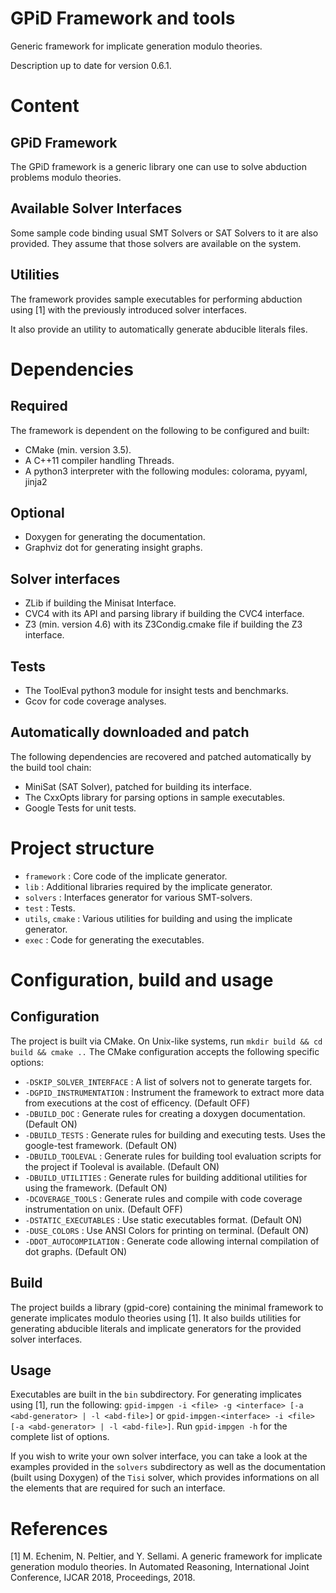 # GPiD Framework and tools #

Generic framework for implicate generation modulo theories.

Description up to date for version 0.6.1.

# Content #

## GPiD Framework ##

The GPiD framework is a generic library one can use to solve abduction
problems modulo theories.

## Available Solver Interfaces ##

Some sample code binding usual SMT Solvers or SAT Solvers to it are
also provided. They assume that those solvers are available on the system.

## Utilities ##

The framework provides sample executables for performing
abduction using [1] with the previously introduced solver interfaces.

It also provide an utility to automatically generate abducible literals files. 

# Dependencies

## Required ##

The framework is dependent on the following to be configured and
built:

- CMake (min. version 3.5).
- A C++11 compiler handling Threads.
- A python3 interpreter with the following modules: colorama, pyyaml, jinja2

## Optional ##

- Doxygen for generating the documentation.
- Graphviz dot for generating insight graphs.

## Solver interfaces ##

- ZLib if building the Minisat Interface.
- CVC4 with its API and parsing library if building the CVC4
interface.
- Z3 (min. version 4.6) with its Z3Condig.cmake file if building the Z3 interface.

## Tests ##

- The ToolEval python3 module for insight tests and benchmarks.
- Gcov for code coverage analyses. 

## Automatically downloaded and patch ##

The following dependencies are recovered and patched automatically by
the build tool chain:

- MiniSat (SAT Solver), patched for building its interface.
- The CxxOpts library for parsing options in sample executables.
- Google Tests for unit tests.

# Project structure #

 - ```framework``` : Core code of the implicate generator.
 - ```lib``` : Additional libraries required by the implicate generator.
 - ```solvers``` : Interfaces generator for various SMT-solvers.
 - ```test``` : Tests.
 - ```utils```, ```cmake``` : Various utilities for building and using the implicate
 generator.
 - ```exec``` : Code for generating the executables.

# Configuration, build and usage #

## Configuration ##

The project is built via CMake.
On Unix-like systems, run ```mkdir build && cd build && cmake ..```
The CMake configuration accepts the following specific options:

- ```-DSKIP_SOLVER_INTERFACE``` : A list of solvers not to generate targets
 for. 
- ```-DGPID_INSTRUMENTATION``` : Instrument the framework to extract
 more data from executions at the cost of efficency.  (Default OFF)
- ```-DBUILD_DOC``` : Generate rules for creating a doxygen documentation.  (Default ON)
- ```-DBUILD_TESTS``` : Generate rules for building and executing
   tests. Uses the google-test framework. (Default ON)
- ```-DBUILD_TOOLEVAL``` : Generate rules for building tool
 evaluation scripts for the project if Tooleval is available.  (Default ON)
- ```-DBUILD_UTILITIES``` : Generate rules for building additional
 utilities for using the framework.  (Default ON)
- ```-DCOVERAGE_TOOLS``` : Generate rules and compile with code
 coverage instrumentation on unix.  (Default OFF)
- ```-DSTATIC_EXECUTABLES``` : Use static executables format.  (Default ON)
- ```-DUSE_COLORS``` : Use ANSI Colors for printing on terminal.  (Default ON)
- ```-DDOT_AUTOCOMPILATION``` : Generate code allowing internal
 compilation of dot graphs.  (Default ON)

## Build ##

The project builds a library (gpid-core) containing the minimal
framework to generate implicates modulo theories using [1].
It also builds utilities for generating abducible literals and
implicate generators for the provided solver interfaces.

## Usage ##

Executables are built in the ```bin``` subdirectory.
For generating implicates using [1], run the following:
```gpid-impgen -i <file> -g <interface> [-a <abd-generator> | -l <abd-file>]```
or 
```gpid-impgen-<interface> -i <file> [-a <abd-generator> | -l <abd-file>]```.
Run ```gpid-impgen -h``` for the complete list of options.

If you wish to write your own solver interface, you can take a look at
the examples provided in the ```solvers``` subdirectory as well as the
documentation (built using Doxygen) of the ```Tisi``` solver, which
provides informations on all the elements that are required for such
an interface.

# References #

[1] M. Echenim, N. Peltier, and Y. Sellami. A generic framework for implicate generation modulo theories. In Automated Reasoning, International Joint Conference, IJCAR 2018, Proceedings, 2018.
